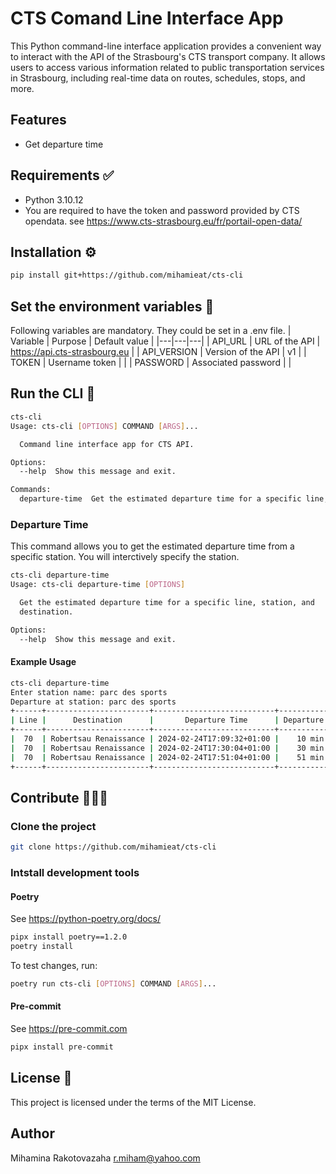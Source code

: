 # CTS Comand Line Interface App
This Python command-line interface application provides a convenient way to interact with the API of the Strasbourg's CTS transport company. It allows users to access various information related to public transportation services in Strasbourg, including real-time data on routes, schedules, stops, and more.

## Features
- Get departure time
## Requirements ✅
- Python 3.10.12
- You are required to have the token and password provided by CTS opendata. see https://www.cts-strasbourg.eu/fr/portail-open-data/
## Installation ⚙️
```sh
pip install git+https://github.com/mihamieat/cts-cli
```
## Set the environment variables 🔧
Following variables are mandatory. They could be set in a .env file.
| Variable  | Purpose  | Default value |
|---|---|---|
| API_URL  | URL of the API  | https://api.cts-strasbourg.eu |
|  API_VERSION | Version of the API  | v1 |
| TOKEN  |  Username token | |
| PASSWORD | Associated password  | |
## Run the CLI 🚀
```sh
cts-cli
Usage: cts-cli [OPTIONS] COMMAND [ARGS]...

  Command line interface app for CTS API.

Options:
  --help  Show this message and exit.

Commands:
  departure-time  Get the estimated departure time for a specific line,...
```
### Departure Time
This command allows you to get the estimated departure time from a specific station.
You will interctively specify the station.
```sh
cts-cli departure-time
Usage: cts-cli departure-time [OPTIONS]

  Get the estimated departure time for a specific line, station, and
  destination.

Options:
  --help  Show this message and exit.
```
#### Example Usage
```sh
cts-cli departure-time
Enter station name: parc des sports
Departure at station: parc des sports
+------+-----------------------+---------------------------+--------------+
| Line |      Destination      |       Departure Time      | Departure in |
+------+-----------------------+---------------------------+--------------+
|  70  | Robertsau Renaissance | 2024-02-24T17:09:32+01:00 |    10 min    |
|  70  | Robertsau Renaissance | 2024-02-24T17:30:04+01:00 |    30 min    |
|  70  | Robertsau Renaissance | 2024-02-24T17:51:04+01:00 |    51 min    |
+------+-----------------------+---------------------------+--------------+
```
## Contribute 👩🏻‍🔬
### Clone the project
```sh
git clone https://github.com/mihamieat/cts-cli
```
### Intstall development tools
#### Poetry
See https://python-poetry.org/docs/
```sh
pipx install poetry==1.2.0
poetry install
```
To test changes, run:
```sh
poetry run cts-cli [OPTIONS] COMMAND [ARGS]...
```
#### Pre-commit
See https://pre-commit.com
```sh
pipx install pre-commit
```

## License 📄
This project is licensed under the terms of the MIT License.

## Author
Mihamina Rakotovazaha r.miham@yahoo.com

